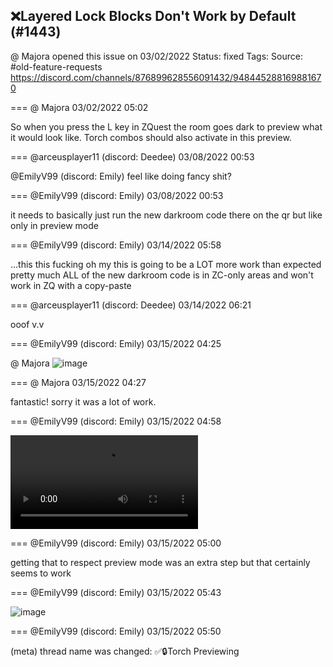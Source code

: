 ## ❌Layered Lock Blocks Don't Work by Default (#1443)
@ Majora opened this issue on 03/02/2022
Status: fixed
Tags: 
Source: #old-feature-requests https://discord.com/channels/876899628556091432/948445288169881670


=== @ Majora 03/02/2022 05:02

So when you press the L key in ZQuest the room goes dark to preview what it would look like. Torch combos should also activate in this preview.

=== @arceusplayer11 (discord: Deedee) 03/08/2022 00:53

@EmilyV99 (discord: Emily) feel like doing fancy shit?

=== @EmilyV99 (discord: Emily) 03/08/2022 00:53

it needs to basically just run the new darkroom code there on the qr
but like
only in preview mode

=== @EmilyV99 (discord: Emily) 03/14/2022 05:58

...this
this fucking
oh my
this is going to be a LOT more work than expected
pretty much ALL of the new darkroom code is in ZC-only areas
and won't work in ZQ with a copy-paste

=== @arceusplayer11 (discord: Deedee) 03/14/2022 06:21

ooof v.v

=== @EmilyV99 (discord: Emily) 03/15/2022 04:25

@ Majora
![image](https://cdn.discordapp.com/attachments/948445288169881670/953147026261032990/unknown.png?ex=65e69ed7&is=65d429d7&hm=e7fb1d129dbb89badf6114e318abc59c23dcad865c35ecc9c753fb769eefe0ed&)

=== @ Majora 03/15/2022 04:27

fantastic! sorry it was a lot of work.

=== @EmilyV99 (discord: Emily) 03/15/2022 04:58


![image](https://cdn.discordapp.com/attachments/948445288169881670/953155198149341204/2022-03-15_00-57-32.mp4?ex=65e6a674&is=65d43174&hm=d586eb872038d0d7cd90a678fd5e655ea6e03110171691eeee20ccf7d00647e2&)

=== @EmilyV99 (discord: Emily) 03/15/2022 05:00

getting that to respect preview mode was an extra step
but that certainly seems to work

=== @EmilyV99 (discord: Emily) 03/15/2022 05:43


![image](https://cdn.discordapp.com/attachments/948445288169881670/953166571847680031/unknown.png?ex=65e6b10b&is=65d43c0b&hm=1b898c94a19ca50b7ba6a1a5e8ddbfacfb2193571d829269f75cf33d1edc1ff7&)

=== @EmilyV99 (discord: Emily) 03/15/2022 05:50

(meta) thread name was changed: ✅🔒Torch Previewing
